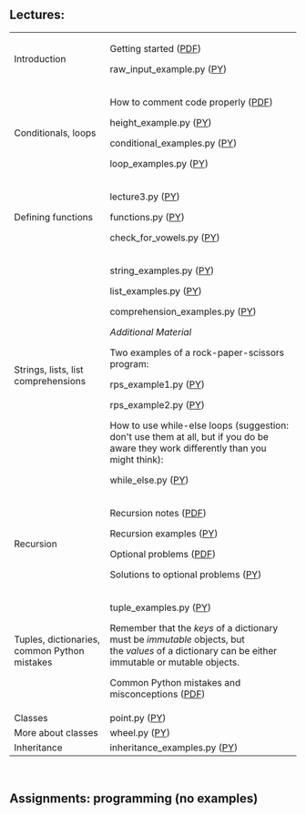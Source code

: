 <h2>Lectures: </h2>
<table class="tablewidth" summary="See table caption for summary.">
<tbody>
<tr class="row">
<td>Introduction</td>
<td>
<p>Getting started (<a href="MIT6_189IAP11_start.pdf" data-smd-id="s107">PDF</a>)</p>
<p>raw_input_example.py (<a href="raw_input_example.py" data-smd-id="s108">PY</a>)</p>
</td>
</tr>
<tr class="alt-row">
<td>Conditionals, loops</td>
<td>
<p>How to comment code properly (<a href="MIT6_189IAP11_comment.pdf" data-smd-id="s109">PDF</a>)</p>
<p>height_example.py (<a href="height_example.py" data-smd-id="s110">PY</a>)</p>
<p>conditional_examples.py (<a href="conditional_examples.py" data-smd-id="s111">PY</a>)</p>
<p>loop_examples.py (<a href="loop_examples.py" data-smd-id="s112">PY</a>)</p>
</td>
</tr>
<tr class="row">
<td>Defining functions</td>
<td>
<p>lecture3.py (<a href="lecture3.py" data-smd-id="s113">PY</a>)</p>
<p>functions.py (<a href="functions.py" data-smd-id="s114">PY</a>)</p>
<p>check_for_vowels.py (<a href="check_for_vowels.py" data-smd-id="s115">PY</a>)</p>
</td>
</tr>
<tr class="alt-row">
<td>Strings, lists, list comprehensions</td>
<td>
<p>string_examples.py (<a href="string_examples.py" data-smd-id="s116">PY</a>)</p>
<p>list_examples.py (<a href="list_examples.py" data-smd-id="s117">PY</a>)</p>
<p>comprehension_examples.py (<a href="comprehension_examples.py" data-smd-id="s118">PY</a>)</p>
<em>Additional Material</em>
<p>Two examples of a rock-paper-scissors program:</p>
<p>rps_example1.py (<a href="rps_example1.py" data-smd-id="s119">PY</a>)</p>
<p>rps_example2.py (<a href="rps_example2.py" data-smd-id="s120">PY</a>)</p>
<p>How to use while-else loops (suggestion: don't use them at all, but if you do be aware they work differently than you might think):</p>
<p>while_else.py (<a href="while_else.py" data-smd-id="s121">PY</a>)</p>
</td>
</tr>
<tr class="row">
<td>Recursion</td>
<td>
<p>Recursion notes (<a href="MIT6_189IAP11_rec_notes.pdf" data-smd-id="s122">PDF</a>)</p>
<p>Recursion examples (<a href="rec_ex.py" data-smd-id="s123">PY</a>)</p>
<p>Optional problems (<a href="MIT6_189IAP11_rec_problems.pdf" data-smd-id="s124">PDF</a>)</p>
<p>Solutions to optional problems (<a href="recursion.py" data-smd-id="s125">PY</a>)</p>
</td>
</tr>
<tr class="alt-row">
<td>Tuples, dictionaries, common Python mistakes</td>
<td>
<p>tuple_examples.py (<a href="tuple_examples.py" data-smd-id="s126">PY</a>)</p>
<p>Remember that the&nbsp;<em>keys</em>&nbsp;of a dictionary must be&nbsp;<em>immutable</em>&nbsp;objects, but the&nbsp;<em>values</em>&nbsp;of a dictionary can be either immutable or mutable objects.</p>
<p>Common Python mistakes and misconceptions (<a href="MIT6_189IAP11_mistakes.pdf" data-smd-id="s127">PDF</a>)</p>
</td>
</tr>
<tr class="row">
<td>Classes</td>
<td>point.py (<a href="point.py" data-smd-id="s128">PY</a>)</td>
</tr>
<tr class="alt-row">
<td>More about classes</td>
<td>wheel.py (<a href="wheel.py" data-smd-id="s129">PY</a>)</td>
</tr>
<tr class="row">
<td>Inheritance</td>
<td>inheritance_examples.py (<a href="inheritance_examples.py" data-smd-id="s130">PY</a>)</td>
</tr>
</tbody>
</table>
</br>
<h2>Assignments: programming (no examples) </h2>




